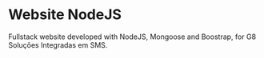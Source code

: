 # Website NodeJS
Fullstack website developed with NodeJS, Mongoose and Boostrap, for G8 Soluções Integradas em SMS.
